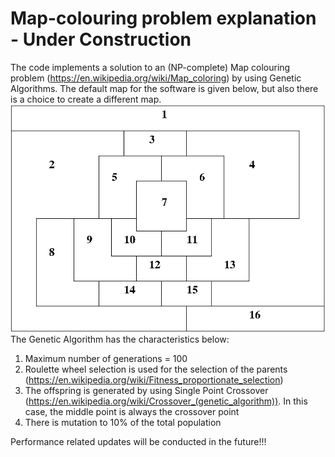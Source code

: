# Map-colouring problem explanation - Under Construction
The code implements a solution to an (NP-complete) Map colouring problem (https://en.wikipedia.org/wiki/Map_coloring) by using Genetic Algorithms. 
The default map for the software is given below, but also there is a choice to create a different map.
![](/imgs/Simple_Example.png?raw=true)
The Genetic Algorithm has the characteristics below: 
1) Maximum number of generations = 100 
2) Roulette wheel selection is used for the selection of the parents (https://en.wikipedia.org/wiki/Fitness_proportionate_selection) 
3) The offspring is generated by using Single Point Crossover (https://en.wikipedia.org/wiki/Crossover_(genetic_algorithm)). In this case, the middle point is always the crossover point
4) There is mutation to 10% of the total population 

Performance related updates will be conducted in the future!!!

